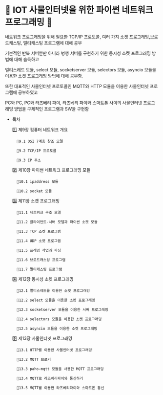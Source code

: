 <h1> 🔔 IOT 사물인터넷을 위한 파이썬 네트워크 프로그래밍 🔔 </h1>

네트워크 프로그래밍을 위해 필요한 TCP/IP 프로토콜, 여러 가지 소켓 프로그래밍,브로드캐스팅, 멀티캐스팅 프로그램에 대해 공부

기본적인 반복 서버뿐만 아니라 병행 서버를 구현하기 위한 동시성 소켓 프로그래밍 방법에 대해 습득하고 

멀티스레드 모듈, select 모듈, socketserver 모듈, selectors 모듈, asyncio 모듈을 이용한 소켓 프로그래밍 방법에 대해 공부함.

또한 대표적인 사물인터넷 프로토콜인 MQTT와 HTTP 모듈을 이용한 사물인터넷 프로그램에 공부하였고

PC와 PC, PC와 라즈베리 파이, 라즈베리 파이와 스마트폰 사이의 사물인터넷 프로그래밍 방법을 구체적인 프로그램과 SW을 구현함

* 목차


  1️⃣ 제9장 컴퓨터 네트워크 개요

        🔸9.1 OSI 7계층 참조 모델

        🔸9.2 TCP/IP 프로토콜

        🔸9.3 IP 주소

 

  2️⃣ 제10장 파이썬 네트워크 프로그래밍 모듈

        🔸10.1 ipaddress 모듈

        🔸10.2 socket 모듈

 

    3️⃣ 제11장 소켓 프로그래밍

        🔸11.1 네트워크 구조 모델

        🔸11.2 클라이언트-서버 모델과 파이썬 소켓 모듈

        🔸11.3 TCP 소켓 프로그램

        🔸11.4 UDP 소켓 프로그램

        🔸11.5 프레임 작업과 파싱

        🔸11.6 브로드캐스팅 프로그램

        🔸11.7 멀티캐스팅 프로그램

 

    4️⃣ 제12장 동시성 소켓 프로그래밍

        🔸12.1 멀티스레드를 이용한 소켓 프로그래밍

        🔸12.2 select 모듈을 이용한 소켓 프로그래밍

        🔸12.3 socketserver 모듈을 이용한 서버 프로그래밍

        🔸12.4 selectors 모듈을 이용한 소켓 프로그래밍

        🔸12.5 asyncio 모듈을 이용한 소켓 프로그래밍

 


     5️⃣ 제13장 사물인터넷 프로그래밍

        🔸13.1 HTTP를 이용한 사물인터넷 프로그래밍

        🔸13.2 MQTT 브로커

        🔸13.3 paho-mqtt 모듈을 사용한 MQTT 프로그래밍

        🔸13.4 MQTT로 라즈베리파이와 통신하기

        🔸13.5 MQTT를 이용한 라즈베리파이와 스마트폰 통신

